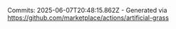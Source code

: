 Commits: 2025-06-07T20:48:15.862Z - Generated via https://github.com/marketplace/actions/artificial-grass
<br>
